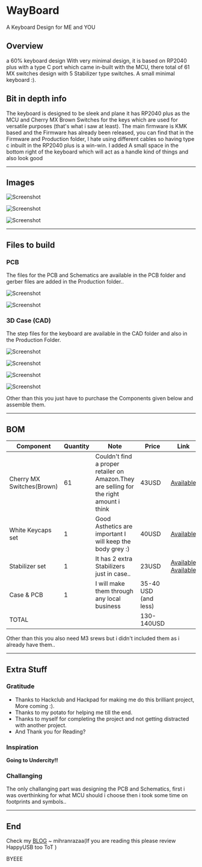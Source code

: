 # WayBoard
A Keyboard Design for ME and YOU

## Overview
a 60% keyboard design With very minimal design, it is based on RP2040 plus with a type C port which came in-built with the MCU, there total of 61 MX switches design with 5 Stabilizer type switches. A small minimal keyboard :).

## Bit in depth info
The keyboard is designed to be sleek and plane it has RP2040 plus as the MCU and Cherry MX Brown Switches for the keys which are used for versatile purposes (that's what i saw at least). The main firmware is KMK based and the Firmware has already been released, you can find that in the Firmware and Production folder, I hate using different cables so having type c inbuilt in the RP2040 plus is a win-win. I added A small space in the bottom right of the keyboard which will act as a handle kind of things and also look good

---

## Images
![Screenshot](Assets/fk.png)

![Screenshot](Assets/fk1.png)

![Screenshot](Assets/fk3.png)

---

## Files to build 

### PCB 

The files for the PCB and Schematics are available in the PCB folder and gerber files are added in the Production folder..

![Screenshot](Assets/pcb3d.png)

![Screenshot](Assets/pcbbody.png)

### 3D Case (CAD)

The step files for the keyboard are available in the CAD folder and also in the Production Folder.

![Screenshot](Assets/fbody.png)

![Screenshot](Assets/nport.png)

![Screenshot](Assets/parts.png)

![Screenshot](Assets/parts2.png)

Other than this you just have to purchase the Components given below and assemble them.

---

## BOM

| Component                 | Quantity | Note                                                                                    | Price                | Link                                                                                                                                                                         |
| ------------------------- | -------- | --------------------------------------------------------------------------------------- | -------------------- | ---------------------------------------------------------------------------------------------------------------------------------------------------------------------------- |
| Cherry MX Switches(Brown) | 61       | Couldn't find a proper retailer on Amazon.They are selling for the right amount i think | 43USD                | [Available](https://keychron.in/product/cherry-mx-switch-set/?attribute_pa_options=brown&attribute_pa_quantity-of-one-set=110-switches)                                      |
| White Keycaps set         | 1        | Good Asthetics are important I will keep the body grey :)                               | 40USD                | [Available](https://keychron.in/product/cherry-profile-double-shot-pbt-full-set-keycaps-black-on-white/?attribute_pa_version=full-set-219-keys&attribute_pa_colorways=white) |
| Stabilizer set            | 1        | It has 2 extra Stabilizers just in case..                                               | 23USD                | [Available](https://amzn.in/d/dM157FJ) [Available](https://amzn.in/d/5Nto8PQ)                                                                                                |
| Case & PCB                | 1        | I will make them through any local business                                             | 35-40 USD (and less) |                                                                                                                                                                              |
| TOTAL                     |          |                                                                                         | 130-140USD           |                                                                                                                                                                              |

Other than this you also need M3 srews but i didn't included them as i already have them..

---

## Extra Stuff

### Gratitude
- Thanks to Hackclub and Hackpad for making me do this brilliant project, More coming :).
- Thanks to my potato for helping me till the end.
- Thanks to myself for completing the project and not getting distracted with another project.
- And Thank you for Reading?

### Inspiration
**Going to Undercity!!**

### Challanging
The only challanging part was designing the PCB and Schematics, first i was overthinking for what MCU should i choose then i took some time on footprints and symbols..

---

## End
Check my [BLOG](https://mihranrazaa.pages.dev/)
~ mihranrazaa(If you are reading this please review HappyUSB too ToT )

BYEEE
